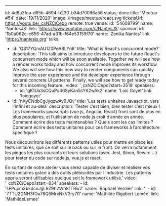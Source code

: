 ---

id: 4d8a3fca-d85b-4694-b230-b34d70096a56
status: done
title: 'Meetup #54'
date: '19/11/2020'
image: /images/meetup/react.svg
ticketsUrl: https://youtu.be/_cxNZCiCepo
remote: true
venue:
id: '54608799'
name: 'NantesJS'
link: 'https://www.youtube.com/c/NantesJS'
sponsor:
id: '1b0a062c-c656-47ad-a31b-f64e53159f70'
name: 'Zenika Nantes'
link: 'https://nantesjs.org'
talks:

- id: 'Q317YQmAU1Z0PeA8LYn9'
  title: 'What is React&#x27;s concurrent mode?'
  description: 'This talk aims to introduce developers to the future React&#x27;s concurrent mode which will be soon available. Together we will see how a render works today and how concurrent mode improves its workflow. We also will see how this new way to render components can quickly improve the user experience and the developer experience through several concrete UI patterns. Finally, we will see how to get ready today for this incoming feature.'
  video: '\_cxNZCiCepo?start=3519'
  speakers:
    - id: 'gK1Ua3sCQuPc46SyKan5cYK2wAk2'
      name: 'Loïc Goyet'
      link: 'loicgoyet'
- id: 'nXyCNdbCgJyqzwAv9JQv'
  title: 'Les tests unitaires Javascript, vers l&#x27;infini et au-delà'
  description: 'Tester c’est bien, bien tester c’est mieux ! Les frameworks javascripts (vue.js, Angular, React) front sont de plus en plus populaires, et l’utilisation de node.js croît d’année en année. Comment écrire des tests maintenables ? Quels sont les cas limites ? Comment écrire des tests unitaires pour ces frameworks à l’architecture spécifique ?

Nous découvrirons les différents patterns utiles pour mettre en place les tests unitaires, que ce soit sur le back ou sur le front. On verra notamment les pièges les plus courants et leurs solutions (avec Jest, Sinon, Rewire …) pour tester du code sur node.js, vue.js et react.

En sortant de notre atelier vous serez capable de diviser et réaliser vos tests unitaires grâce à des outils plébiscités par l’industrie. Les patterns appris seront utilisables quelque soit le framework utilisé.'
video: '\_cxNZCiCepo?start=834'
speakers: -
id: 'sFPqcm3bkdcnJgLRZ9h2Wh81TRw2'
name: 'Raphaël Verdier'
link: '' -
id: '7TTU2GNH3fOu76Q5MrxNkV3ry7l1'
name: 'Mathilde Rigabert Lemée'
link: 'MathildeLemee'
